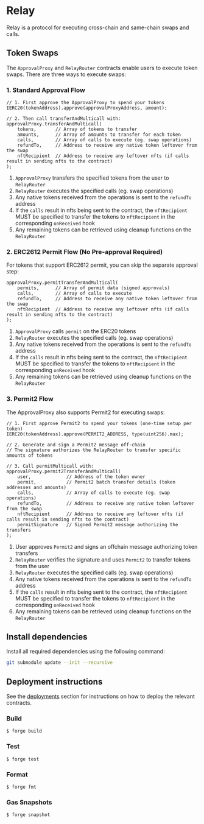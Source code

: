 # Relay

Relay is a protocol for executing cross-chain and same-chain swaps and calls.

## Token Swaps

The `ApprovalProxy` and `RelayRouter` contracts enable users to execute token swaps. There are three ways to execute swaps:

### 1. Standard Approval Flow

```solidity
// 1. First approve the ApprovalProxy to spend your tokens
IERC20(tokenAddress).approve(approvalProxyAddress, amount);

// 2. Then call transferAndMulticall with:
approvalProxy.transferAndMulticall(
    tokens,       // Array of tokens to transfer
    amounts,      // Array of amounts to transfer for each token
    calls,        // Array of calls to execute (eg. swap operations)
    refundTo,     // Address to receive any native token leftover from the swap
    nftRecipient  // Address to receive any leftover nfts (if calls result in sending nfts to the contract)
);
```

1. `ApprovalProxy` transfers the specified tokens from the user to `RelayRouter`
2. `RelayRouter` executes the specified calls (eg. swap operations)
3. Any native tokens received from the operations is sent to the `refundTo` address
4. If the `calls` result in nfts being sent to the contract, the `nftRecipient` MUST be specified to transfer the tokens to `nftRecipient` in the corresponding `onReceived` hook
5. Any remaining tokens can be retrieved using cleanup functions on the `RelayRouter`

### 2. ERC2612 Permit Flow (No Pre-approval Required)

For tokens that support ERC2612 permit, you can skip the separate approval step:

```solidity
approvalProxy.permitTransferAndMulticall(
    permits,      // Array of permit data (signed approvals)
    calls,        // Array of calls to execute
    refundTo,     // Address to receive any native token leftover from the swap
    nftRecipient  // Address to receive any leftover nfts (if calls result in sending nfts to the contract)
);
```

1. `ApprovalProxy` calls `permit` on the ERC20 tokens
2. `RelayRouter` executes the specified calls (eg. swap operations)
3. Any native tokens received from the operations is sent to the `refundTo` address
4. If the `calls` result in nfts being sent to the contract, the `nftRecipient` MUST be specified to transfer the tokens to `nftRecipient` in the corresponding `onReceived` hook
5. Any remaining tokens can be retrieved using cleanup functions on the `RelayRouter`

### 3. Permit2 Flow

The ApprovalProxy also supports Permit2 for executing swaps:

```solidity
// 1. First approve Permit2 to spend your tokens (one-time setup per token)
IERC20(tokenAddress).approve(PERMIT2_ADDRESS, type(uint256).max);

// 2. Generate and sign a Permit2 message off-chain
// The signature authorizes the RelayRouter to transfer specific amounts of tokens

// 3. Call permitMulticall with:
approvalProxy.permit2TransferAndMulticall(
    user,             // Address of the token owner
    permit,           // Permit2 batch transfer details (token addresses and amounts)
    calls,            // Array of calls to execute (eg. swap operations)
    refundTo,         // Address to receive any native token leftover from the swap
    nftRecipient      // Address to receive any leftover nfts (if calls result in sending nfts to the contract)
    permitSignature   // Signed Permit2 message authorizing the transfers
);
```

1. User approves `Permit2` and signs an offchain message authorizing token transfers
2. `RelayRouter` verifies the signature and uses `Permit2` to transfer tokens from the user
3. `RelayRouter` executes the specified calls (eg. swap operations)
4. Any native tokens received from the operations is sent to the `refundTo` address
5. If the `calls` result in nfts being sent to the contract, the `nftRecipient` MUST be specified to transfer the tokens to `nftRecipient` in the corresponding `onReceived` hook
6. Any remaining tokens can be retrieved using cleanup functions on the `RelayRouter`

## Install dependencies

Install all required dependencies using the following command:

```bash
git submodule update --init --recursive
```

## Deployment instructions

See the [deployments](./deployments/instructions.md) section for instructions on how to deploy the relevant contracts.

### Build

```shell
$ forge build
```

### Test

```shell
$ forge test
```

### Format

```shell
$ forge fmt
```

### Gas Snapshots

```shell
$ forge snapshot
```
